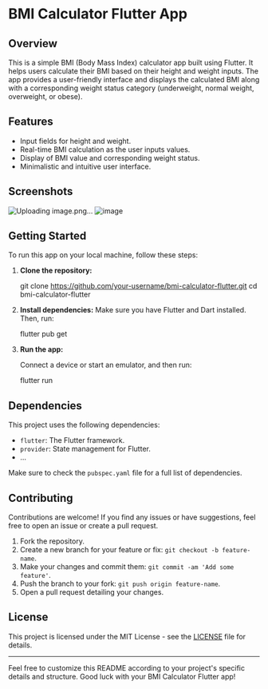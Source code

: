 # BMI Calculator Flutter App
## Overview
This is a simple BMI (Body Mass Index) calculator app built using Flutter. It helps users calculate their BMI based on their height and weight inputs. The app provides a user-friendly interface and displays the calculated BMI along with a corresponding weight status category (underweight, normal weight, overweight, or obese).
## Features
- Input fields for height and weight.
- Real-time BMI calculation as the user inputs values.
- Display of BMI value and corresponding weight status.
- Minimalistic and intuitive user interface.
## Screenshots
![Uploading image.png…]()
![image](https://github.com/MahmoudElSayed96/Flutter-BMI-calculator/assets/133010029/9d8517f9-7cac-419a-b608-9243d3f2231d)

## Getting Started
To run this app on your local machine, follow these steps:
1. **Clone the repository:**
    
    git clone https://github.com/your-username/bmi-calculator-flutter.git
    cd bmi-calculator-flutter
    

2. **Install dependencies:**
    Make sure you have Flutter and Dart installed. Then, run:

    
    flutter pub get
    

3. **Run the app:**

    Connect a device or start an emulator, and then run:

    
    flutter run
    

## Dependencies

This project uses the following dependencies:

- `flutter`: The Flutter framework.
- `provider`: State management for Flutter.
- ...

Make sure to check the `pubspec.yaml` file for a full list of dependencies.

## Contributing

Contributions are welcome! If you find any issues or have suggestions, feel free to open an issue or create a pull request.

1. Fork the repository.
2. Create a new branch for your feature or fix: `git checkout -b feature-name`.
3. Make your changes and commit them: `git commit -am 'Add some feature'`.
4. Push the branch to your fork: `git push origin feature-name`.
5. Open a pull request detailing your changes.

## License

This project is licensed under the MIT License - see the [LICENSE](LICENSE) file for details.

---

Feel free to customize this README according to your project's specific details and structure. Good luck with your BMI Calculator Flutter app!
